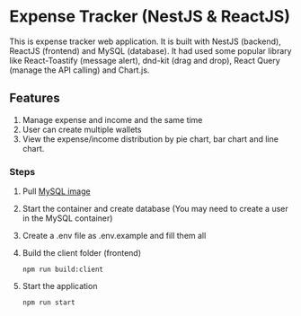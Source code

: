 # Expense Tracker (NestJS & ReactJS)

This is expense tracker web application. It is built with NestJS (backend), ReactJS (frontend) and MySQL (database). It had used some popular library like React-Toastify (message alert), dnd-kit (drag and drop), React Query (manage the API calling) and Chart.js.


## Features

1. Manage expense and income and the same time
2. User can create multiple wallets
3. View the expense/income distribution by pie chart, bar chart and line chart.



### Steps

1. Pull [MySQL image](https://hub.docker.com/_/mysql)
2. Start the container and create database (You may need to create a user in the MySQL container)
3. Create a .env file as .env.example and fill them all  
4. Build the client folder (frontend)

    ```npm run build:client```
5. Start the application

    ```npm run start```
